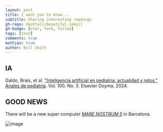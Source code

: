 ```yaml
---
layout: post
title: I want you to know...
subtitle: Sharing interesting readings
gh-repo: daattali/beautiful-jekyll
gh-badge: [star, fork, follow]
tags: [test]
comments: true
mathjax: true
author: Bill Smith
---
```


## IA

Galdo, Brais, et al. ["Inteligencia artificial en pediatría: actualidad y retos." Anales de pediatria](https://www.analesdepediatria.org/es-inteligencia-artificial-pediatria-actualidad-retos-articulo-S1695403324000377). Vol. 100. No. 3. Elsevier Doyma, 2024.


## GOOD NEWS

There will be a new super computer [*MARE NOSTRUM 5*](https://www.barcelona.cat/infobarcelona/en/barcelona-comptara-amb-un-nou-ordinador-quantic-al-bsc_1477642.html#:~:text=MareNostrum%2DOna%3A%20a%20pioneering%20analog%20quantum%20computer&text=With%20this%20new%20system%2C%20BSC,in%20Barcelona%20and%20across%20Europe) in Barcelona. 

![image](https://github.com/user-attachments/assets/f2386792-e14f-478e-a66b-a1981fca71a7)

